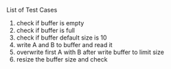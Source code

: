 List of Test Cases
1. check if buffer is empty
2. check if buffer is full
3. check if buffer default size is 10
4. write A and B to buffer and read it
5. overwrite first A with B after write buffer to limit size
6. resize the buffer size and check